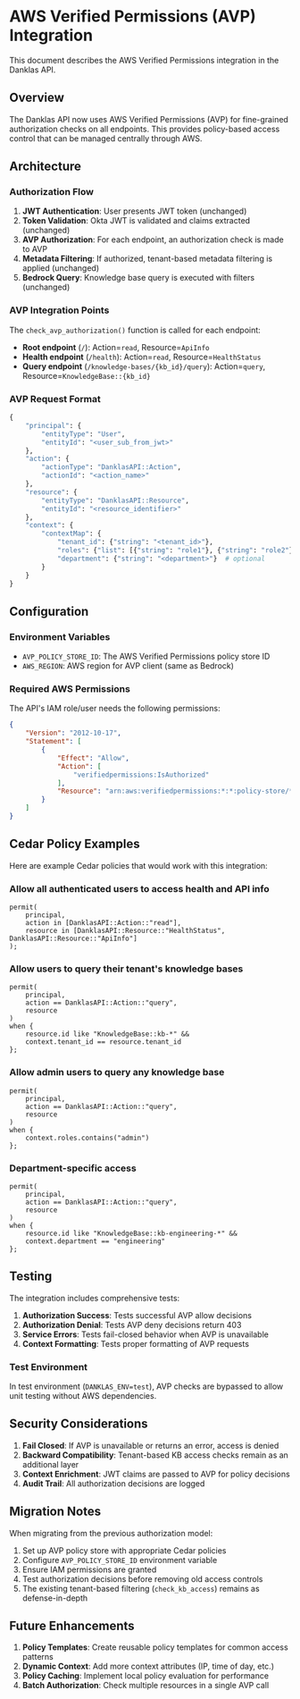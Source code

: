 # AWS Verified Permissions (AVP) Integration

This document describes the AWS Verified Permissions integration in the Danklas API.

## Overview

The Danklas API now uses AWS Verified Permissions (AVP) for fine-grained authorization checks on all endpoints. This provides policy-based access control that can be managed centrally through AWS.

## Architecture

### Authorization Flow

1. **JWT Authentication**: User presents JWT token (unchanged)
2. **Token Validation**: Okta JWT is validated and claims extracted (unchanged)
3. **AVP Authorization**: For each endpoint, an authorization check is made to AVP
4. **Metadata Filtering**: If authorized, tenant-based metadata filtering is applied (unchanged)
5. **Bedrock Query**: Knowledge base query is executed with filters (unchanged)

### AVP Integration Points

The `check_avp_authorization()` function is called for each endpoint:

- **Root endpoint** (`/`): Action=`read`, Resource=`ApiInfo`
- **Health endpoint** (`/health`): Action=`read`, Resource=`HealthStatus`
- **Query endpoint** (`/knowledge-bases/{kb_id}/query`): Action=`query`, Resource=`KnowledgeBase::{kb_id}`

### AVP Request Format

```python
{
    "principal": {
        "entityType": "User",
        "entityId": "<user_sub_from_jwt>"
    },
    "action": {
        "actionType": "DanklasAPI::Action",
        "actionId": "<action_name>"
    },
    "resource": {
        "entityType": "DanklasAPI::Resource",
        "entityId": "<resource_identifier>"
    },
    "context": {
        "contextMap": {
            "tenant_id": {"string": "<tenant_id>"},
            "roles": {"list": [{"string": "role1"}, {"string": "role2"}]},
            "department": {"string": "<department>"}  # optional
        }
    }
}
```

## Configuration

### Environment Variables

- `AVP_POLICY_STORE_ID`: The AWS Verified Permissions policy store ID
- `AWS_REGION`: AWS region for AVP client (same as Bedrock)

### Required AWS Permissions

The API's IAM role/user needs the following permissions:

```json
{
    "Version": "2012-10-17",
    "Statement": [
        {
            "Effect": "Allow",
            "Action": [
                "verifiedpermissions:IsAuthorized"
            ],
            "Resource": "arn:aws:verifiedpermissions:*:*:policy-store/*"
        }
    ]
}
```

## Cedar Policy Examples

Here are example Cedar policies that would work with this integration:

### Allow all authenticated users to access health and API info
```cedar
permit(
    principal,
    action in [DanklasAPI::Action::"read"],
    resource in [DanklasAPI::Resource::"HealthStatus", DanklasAPI::Resource::"ApiInfo"]
);
```

### Allow users to query their tenant's knowledge bases
```cedar
permit(
    principal,
    action == DanklasAPI::Action::"query",
    resource
)
when {
    resource.id like "KnowledgeBase::kb-*" &&
    context.tenant_id == resource.tenant_id
};
```

### Allow admin users to query any knowledge base
```cedar
permit(
    principal,
    action == DanklasAPI::Action::"query",
    resource
)
when {
    context.roles.contains("admin")
};
```

### Department-specific access
```cedar
permit(
    principal,
    action == DanklasAPI::Action::"query",
    resource
)
when {
    resource.id like "KnowledgeBase::kb-engineering-*" &&
    context.department == "engineering"
};
```

## Testing

The integration includes comprehensive tests:

1. **Authorization Success**: Tests successful AVP allow decisions
2. **Authorization Denial**: Tests AVP deny decisions return 403
3. **Service Errors**: Tests fail-closed behavior when AVP is unavailable
4. **Context Formatting**: Tests proper formatting of AVP requests

### Test Environment

In test environment (`DANKLAS_ENV=test`), AVP checks are bypassed to allow unit testing without AWS dependencies.

## Security Considerations

1. **Fail Closed**: If AVP is unavailable or returns an error, access is denied
2. **Backward Compatibility**: Tenant-based KB access checks remain as an additional layer
3. **Context Enrichment**: JWT claims are passed to AVP for policy decisions
4. **Audit Trail**: All authorization decisions are logged

## Migration Notes

When migrating from the previous authorization model:

1. Set up AVP policy store with appropriate Cedar policies
2. Configure `AVP_POLICY_STORE_ID` environment variable
3. Ensure IAM permissions are granted
4. Test authorization decisions before removing old access controls
5. The existing tenant-based filtering (`check_kb_access`) remains as defense-in-depth

## Future Enhancements

1. **Policy Templates**: Create reusable policy templates for common access patterns
2. **Dynamic Context**: Add more context attributes (IP, time of day, etc.)
3. **Policy Caching**: Implement local policy evaluation for performance
4. **Batch Authorization**: Check multiple resources in a single AVP call